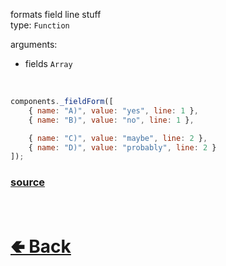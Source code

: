 formats field line stuff<br>
type: `Function`<br>

arguments:
- fields `Array`

<br>


```js
components._fieldForm([
    { name: "A)", value: "yes", line: 1 },
    { name: "B)", value: "no", line: 1 },

    { name: "C)", value: "maybe", line: 2 },
    { name: "D)", value: "probably", line: 2 }
]);
```

### [source](https://github.com/paigeroid/noscord.js/blob/main/src/Services/ComponentService/custard/_fieldForm.js)

<br> <h1> [🢀 Back](https://github.com/paigeroid/noscord.js/wiki/Components) </h1>